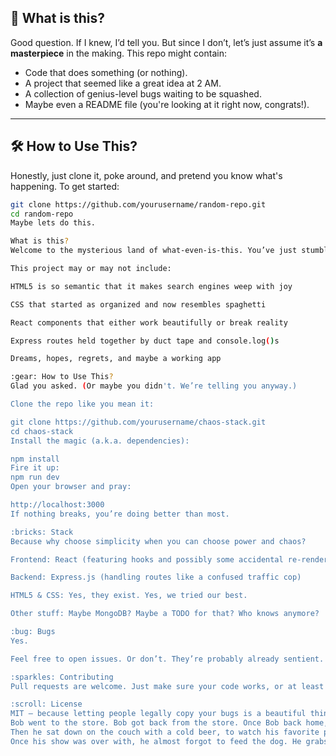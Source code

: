 ## 🤷 What is this?
Good question. If I knew, I’d tell you. But since I don’t, let’s just assume it’s **a masterpiece** in the making. This repo might contain:
- Code that does something (or nothing).
- A project that seemed like a great idea at 2 AM.
- A collection of genius-level bugs waiting to be squashed.
- Maybe even a README file (you're looking at it right now, congrats!).

---

## 🛠 How to Use This?
Honestly, just clone it, poke around, and pretend you know what's happening. To get started:

```bash
git clone https://github.com/yourusername/random-repo.git
cd random-repo
Maybe lets do this.

What is this?
Welcome to the mysterious land of what-even-is-this. You’ve just stumbled upon a full-stack application that was probably born during a caffeine-fueled midnight coding session and has since taken on a life of its own.

This project may or may not include:

HTML5 is so semantic that it makes search engines weep with joy

CSS that started as organized and now resembles spaghetti

React components that either work beautifully or break reality

Express routes held together by duct tape and console.log()s

Dreams, hopes, regrets, and maybe a working app

:gear: How to Use This?
Glad you asked. (Or maybe you didn't. We’re telling you anyway.)

Clone the repo like you mean it:

git clone https://github.com/yourusername/chaos-stack.git
cd chaos-stack
Install the magic (a.k.a. dependencies):

npm install
Fire it up:
npm run dev
Open your browser and pray:

http://localhost:3000
If nothing breaks, you’re doing better than most.

:bricks: Stack
Because why choose simplicity when you can choose power and chaos?

Frontend: React (featuring hooks and possibly some accidental re-renders)

Backend: Express.js (handling routes like a confused traffic cop)

HTML5 & CSS: Yes, they exist. Yes, we tried our best.

Other stuff: Maybe MongoDB? Maybe a TODO for that? Who knows anymore?

:bug: Bugs
Yes.

Feel free to open issues. Or don’t. They’re probably already sentient.

:sparkles: Contributing
Pull requests are welcome. Just make sure your code works, or at least looks like it should. Bonus points for witty comments.

:scroll: License
MIT – because letting people legally copy your bugs is a beautiful thing.
Bob went to the store. Bob got back from the store. Once Bob back home, he put everything away. 
Then he sat down on the couch with a cold beer, to watch his favorite program on TV.
Once his show was over with, he almost forgot to feed the dog. He grabs sparky his bowl of water and food, placing it gently down on the kitchen floor. Then he heads to his fridge to make him some something to eat. Bob opened up the fridge to no surprise to him, he had almost a 6-pack of beer one slice of old looking ham, a slice of cheese that looks like it has been stomped on. And some bread left that almost felt like bricks. He left her alone...